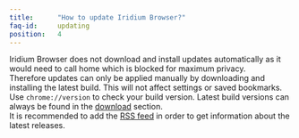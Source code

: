```yaml
---
title:		"How to update Iridium Browser?"
faq-id:		updating
position:	4
---
```

Iridium Browser does not download and install updates automatically as it would need to call home which is blocked 
for maximum privacy.   
Therefore updates can only be applied manually by downloading and installing the latest build. This will not affect 
settings or saved bookmarks.   
Use ```chrome://version``` to check your build version. Latest build versions can always be found in the 
[download](/downloads/ "download Iridium Browser / check for latest version") section.   
It is recommended to add the [RSS feed](https://iridiumbrowser.de/feed.xml "add RSS feed") in order to get 
information about the latest releases.   
